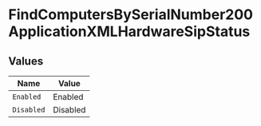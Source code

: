 # FindComputersBySerialNumber200ApplicationXMLHardwareSipStatus


## Values

| Name       | Value      |
| ---------- | ---------- |
| `Enabled`  | Enabled    |
| `Disabled` | Disabled   |